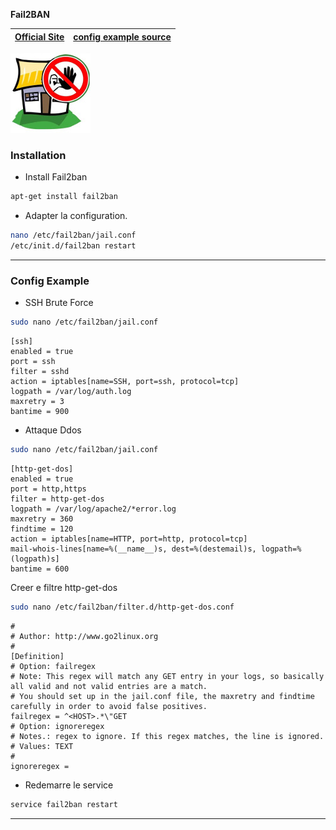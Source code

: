 **Fail2BAN**

| [Official Site ](https://example.com/) | [config example source](https://blog.nicolargo.com/2012/02/proteger-son-serveur-en-utilisant-fail2ban.html) |
| :---: | :---: |

![](../logos/Fail2ban-v1-128x128.png)

### Installation

+ Install Fail2ban
```bash
apt-get install fail2ban
```

+ Adapter la configuration.
```bash
nano /etc/fail2ban/jail.conf
/etc/init.d/fail2ban restart
```

***

### Config Example

+ SSH Brute Force
```bash
sudo nano /etc/fail2ban/jail.conf
```
```plain text
[ssh]
enabled = true
port = ssh
filter = sshd
action = iptables[name=SSH, port=ssh, protocol=tcp]
logpath = /var/log/auth.log
maxretry = 3
bantime = 900
```

+ Attaque Ddos
```bash
sudo nano /etc/fail2ban/jail.conf
```
```plain text
[http-get-dos]
enabled = true
port = http,https
filter = http-get-dos
logpath = /var/log/apache2/*error.log
maxretry = 360
findtime = 120
action = iptables[name=HTTP, port=http, protocol=tcp]
mail-whois-lines[name=%(__name__)s, dest=%(destemail)s, logpath=%(logpath)s]
bantime = 600
```

Creer e filtre http-get-dos

```bash
sudo nano /etc/fail2ban/filter.d/http-get-dos.conf
```
```plain text
#
# Author: http://www.go2linux.org
#
[Definition]
# Option: failregex
# Note: This regex will match any GET entry in your logs, so basically all valid and not valid entries are a match.
# You should set up in the jail.conf file, the maxretry and findtime carefully in order to avoid false positives.
failregex = ^<HOST>.*\"GET
# Option: ignoreregex
# Notes.: regex to ignore. If this regex matches, the line is ignored.
# Values: TEXT
#
ignoreregex =
```

+ Redemarre le service
```bash
service fail2ban restart
```
***


